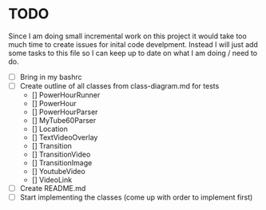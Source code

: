 # TODO

Since I am doing small incremental work on this project it would take too much time to create issues for inital code develpment. Instead I will just add some tasks to this file so I can keep up to date on what I am doing / need to do.

- [ ] Bring in my bashrc
- [ ] Create outline of all classes from class-diagram.md for tests
    - [] PowerHourRunner
    - [] PowerHour
    - [] PowerHourParser
    - [] MyTube60Parser
    - [] Location
    - [] TextVideoOverlay
    - [] Transition
    - [] TransitionVideo
    - [] TransitionImage
    - [] YoutubeVideo
    - [] VideoLink
- [ ] Create README.md
- [ ] Start implementing the classes (come up with order to implement first)
